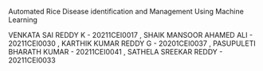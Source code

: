 Automated Rice Disease identification and Management Using  Machine Learning


VENKATA SAI REDDY K - 20211CEI0017 ,
SHAIK MANSOOR AHAMED ALI - 20211CEI0030 ,
KARTHIK KUMAR REDDY G - 20201CEI0037 ,
PASUPULETI BHARATH KUMAR  - 20211CEI0041 ,
SATHELA SREEKAR REDDY - 20211CEI0033
